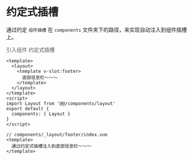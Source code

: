 # 约定式插槽

通过约定 `组件插槽` 在 `components` 文件夹下的路径，来实现自动注入到组件插槽上。

<div class="grid grid-cols-2 gap-4">
  <span style="opacity: 0.7" class="text-center pb-10px">引入组件</span>
  <span style="opacity: 0.7" class="text-center pb-10px">约定式插槽</span>
</div>

<div class="grid grid-cols-2 gap-4">

```vue
<template>
  <layout>
    <template v-slot:footer>
      底部信息栏～～～
    </template>
  </layout>
</template>
<script>
import Layout from '@@/components/layout'
export default {
  components: { Layout }
}
</script>

```

```vue
// components/_layout/footer/index.vue
<template>
  通过约定式插槽注入到底部信息栏～～～
</template>

```
</div>
